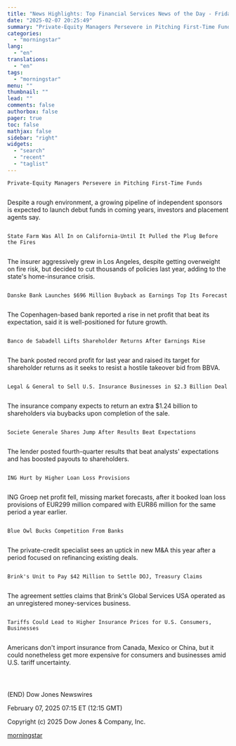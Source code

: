 ```yaml
---
title: "News Highlights: Top Financial Services News of the Day - Friday at 7 AM ET"
date: "2025-02-07 20:25:49"
summary: "Private-Equity Managers Persevere in Pitching First-Time Funds Despite a rough environment, a growing pipeline of independent sponsors is expected to launch debut funds in coming years, investors and placement agents say. State Farm Was All In on California-Until It Pulled the Plug Before the Fires The insurer aggressively grew in..."
categories:
  - "morningstar"
lang:
  - "en"
translations:
  - "en"
tags:
  - "morningstar"
menu: ""
thumbnail: ""
lead: ""
comments: false
authorbox: false
pager: true
toc: false
mathjax: false
sidebar: "right"
widgets:
  - "search"
  - "recent"
  - "taglist"
---
```


```
Private-Equity Managers Persevere in Pitching First-Time Funds 
 
```

Despite a rough environment, a growing pipeline of independent sponsors is expected to launch debut funds in coming years, investors and placement agents say.

```
 
State Farm Was All In on California-Until It Pulled the Plug Before the Fires 
 
```

The insurer aggressively grew in Los Angeles, despite getting overweight on fire risk, but decided to cut thousands of policies last year, adding to the state's home-insurance crisis.

```
 
Danske Bank Launches $696 Million Buyback as Earnings Top Its Forecast 
 
```

The Copenhagen-based bank reported a rise in net profit that beat its expectation, said it is well-positioned for future growth.

```
 
Banco de Sabadell Lifts Shareholder Returns After Earnings Rise 
 
```

The bank posted record profit for last year and raised its target for shareholder returns as it seeks to resist a hostile takeover bid from BBVA.

```
 
Legal & General to Sell U.S. Insurance Businesses in $2.3 Billion Deal 
 
```

The insurance company expects to return an extra $1.24 billion to shareholders via buybacks upon completion of the sale.

```
 
Societe Generale Shares Jump After Results Beat Expectations 
 
```

The lender posted fourth-quarter results that beat analysts' expectations and has boosted payouts to shareholders.

```
 
ING Hurt by Higher Loan Loss Provisions 
 
```

ING Groep net profit fell, missing market forecasts, after it booked loan loss provisions of EUR299 million compared with EUR86 million for the same period a year earlier.

```
 
Blue Owl Bucks Competition From Banks 
 
```

The private-credit specialist sees an uptick in new M&A this year after a period focused on refinancing existing deals.

```
 
Brink's Unit to Pay $42 Million to Settle DOJ, Treasury Claims 
 
```

The agreement settles claims that Brink's Global Services USA operated as an unregistered money-services business.

```
 
Tariffs Could Lead to Higher Insurance Prices for U.S. Consumers, Businesses 
 
```

Americans don't import insurance from Canada, Mexico or China, but it could nonetheless get more expensive for consumers and businesses amid U.S. tariff uncertainty.

```
 
 
```

(END) Dow Jones Newswires

February 07, 2025 07:15 ET (12:15 GMT)

Copyright (c) 2025 Dow Jones & Company, Inc.

[morningstar](https://www.morningstar.com/news/dow-jones/202502075284/news-highlights-top-financial-services-news-of-the-day-friday-at-7-am-et)
